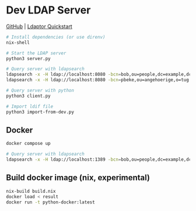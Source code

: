 # Dev LDAP Server

[GitHub](https://github.com/digital-blueprint/dev-ldap-server) |
[Ldaptor Quickstart](https://ldaptor.readthedocs.io/en/latest/quickstart.html)

```bash
# Install dependencies (or use direnv)
nix-shell

# Start the LDAP server
python3 server.py

# Query server with ldapsearch
ldapsearch -x -H ldap://localhost:8080 -bcn=bob,ou=people,dc=example,dc=org cn=bob
ldapsearch -x -H ldap://localhost:8080 -bcn=pbeke,ou=angehoerige,o=tug cn=pbeke

# Query server with python
python3 client.py 

# Import ldif file
python3 import-from-dev.py
```

## Docker

```bash
docker compose up

# Query server with ldapsearch
ldapsearch -x -H ldap://localhost:1389 -bcn=bob,ou=people,dc=example,dc=org cn=bob
```

## Build docker image (nix, experimental)

```bash
nix-build build.nix
docker load < result
docker run -t python-docker:latest
```
